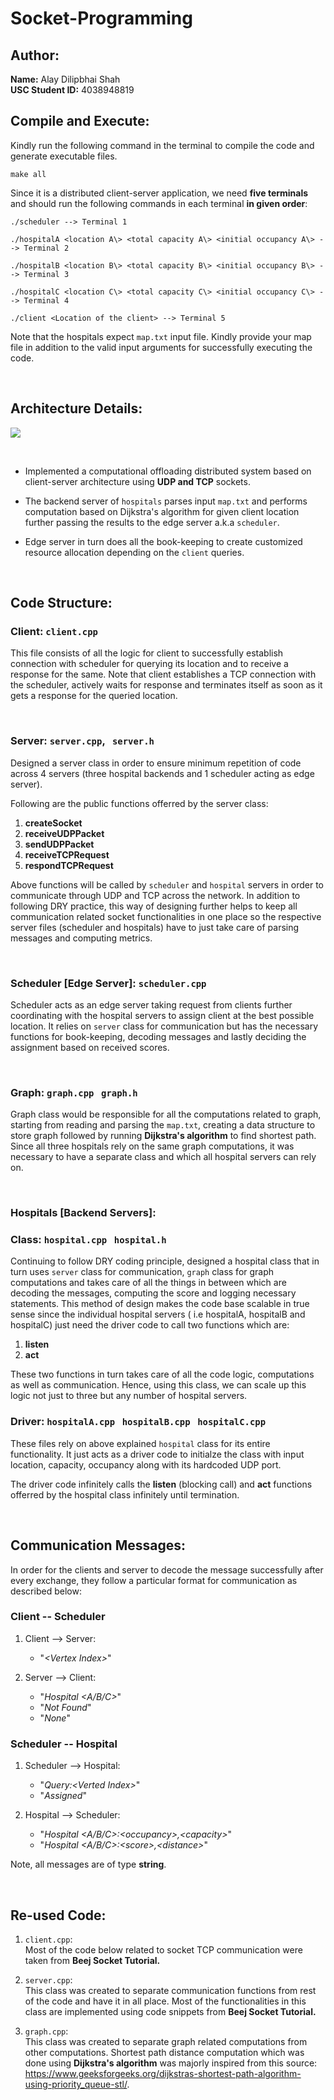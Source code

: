 # Socket-Programming

## Author:
**Name:** Alay Dilipbhai Shah <br>
**USC Student ID:** 4038948819

## Compile and Execute:

Kindly run the following command in the terminal to compile the code and generate executable files.

```
make all
```

Since it is a distributed client-server application, we need **five terminals** and should run the following commands in each terminal **in given order**:

```
./scheduler --> Terminal 1

./hospitalA <location A\> <total capacity A\> <initial occupancy A\> --> Terminal 2

./hospitalB <location B\> <total capacity B\> <initial occupancy B\> --> Terminal 3

./hospitalC <location C\> <total capacity C\> <initial occupancy C\> --> Terminal 4

./client <Location of the client> --> Terminal 5

```

Note that the hospitals expect `map.txt` input file. Kindly provide your map file in addition to the valid input arguments for successfully executing the code.

&nbsp;
## Architecture Details:

<img src = "https://user-images.githubusercontent.com/25189188/115893228-cd8c0300-a40c-11eb-8ecf-d76fb1268a08.png">

&nbsp;

* Implemented a computational offloading distributed system based on client-server architecture using **UDP and TCP** sockets.
  
* The backend server of `hospitals` parses input `map.txt` and performs computation based on  Dijkstra's algorithm for given client location further passing the results to the edge server a.k.a `scheduler`.

* Edge server in turn does all the book-keeping to create customized resource allocation depending on the `client` queries.

&nbsp;
## Code Structure:

### **Client:** `client.cpp` <br>
This file consists of all the logic for client to successfully establish connection with scheduler for querying its location and to receive a response for the same. Note that client establishes a TCP connection with the scheduler, actively waits for response and terminates itself as soon as it gets a response for the queried location. 

&nbsp;

### **Server:** `server.cpp`, &nbsp; `server.h`<br>
Designed a server class in order to ensure minimum repetition of code across 4 servers (three hospital backends and 1 scheduler acting as edge server). <br>


Following are the public functions offerred by the server class:
1. **createSocket**
2. **receiveUDPPacket**
3. **sendUDPPacket**
4. **receiveTCPRequest**
5. **respondTCPRequest**

Above functions will be called by `scheduler` and `hospital` servers in order to communicate through UDP and TCP across the network. In addition to following DRY practice, this way of designing further helps to keep all communication related socket functionalities in one place so the respective server files (scheduler and hospitals) have to just take care of parsing messages and computing metrics. 

&nbsp;

### **Scheduler [Edge Server]:** `scheduler.cpp` <br>
Scheduler acts as an edge server taking request from clients further coordinating with the hospital servers to assign client at the best possible location. It relies on `server` class for communication but has the necessary functions for book-keeping, decoding messages and lastly deciding the assignment based on received scores.

&nbsp;
### **Graph:** `graph.cpp` &nbsp; `graph.h` <br>
Graph class would be responsible for all the computations related to graph, starting from reading and parsing the `map.txt`, creating a data structure to store graph followed by running **Dijkstra's algorithm** to find shortest path. Since all three hospitals rely on the same graph computations, it was necessary to have a separate class and which all hospital servers can rely on.

&nbsp;
### **Hospitals [Backend Servers]:**
### Class: `hospital.cpp` &nbsp; `hospital.h` <br>
Continuing to follow DRY coding principle, designed a hospital class that in turn uses `server` class for communication, `graph` class for graph computations and takes care of all the things in between which are decoding the messages, computing the score and logging necessary statements. This method of design makes the code base scalable in true sense since the individual hospital servers ( i.e hospitalA, hospitalB and hospitalC) just need the driver code to call two functions which are:

1. **listen**
2. **act**

These two functions in turn takes care of all the code logic, computations as well as communication. Hence, using this class, we can scale up this logic not just to three but any number of hospital servers.

### Driver: `hospitalA.cpp` &nbsp; `hospitalB.cpp` &nbsp; `hospitalC.cpp`

These files rely on above explained `hospital` class for its entire functionality. It just acts as a driver code to initialze the class with input location, capacity, occupancy along with its hardcoded UDP port. 

The driver code infinitely calls the **listen** (blocking call) and **act** functions offerred by the hospital class infinitely until termination.

&nbsp;
## Communication Messages:

In order for the clients and server to decode the message successfully after every exchange, they follow a particular format for communication as described below:

### **Client -- Scheduler**
1. Client --> Server: 
   * "_<Vertex Index\>_"
  
2. Server --> Client: 
    * "_Hospital <A/B/C>_"
    * "_Not Found_"
    * "_None_"

### **Scheduler -- Hospital**
1. Scheduler --> Hospital: 
    * "_Query:<Verted Index\>_"
    * "_Assigned_"
  
2. Hospital --> Scheduler: 
    * "_Hospital <A/B/C>:<occupancy\>,<capacity\>_"
    * "_Hospital <A/B/C>:<score\>,<distance\>_"

Note, all messages are of type **string**.

&nbsp;

## Re-used Code:
1. `client.cpp`: <br>
Most of the code below related to socket TCP communication were taken from **Beej Socket Tutorial.**

2. `server.cpp`: <br>
This class was created to separate communication functions from rest of the code and have it in all place. Most of the functionalities in this class are implemented using code snippets from **Beej Socket Tutorial.**

1. `graph.cpp`: <br>
This class was created to separate graph related computations from other computations. Shortest path distance computation which was done using **Dijkstra's algorithm** was majorly inspired from this source: https://www.geeksforgeeks.org/dijkstras-shortest-path-algorithm-using-priority_queue-stl/.

